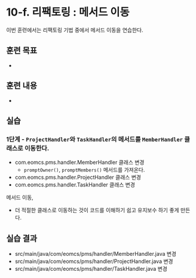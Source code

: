 # 10-f. 리팩토링 : 메서드 이동

이번 훈련에서는 리팩토링 기법 중에서 메서드 이동을 연습한다.

## 훈련 목표
 
- 

## 훈련 내용

- 

## 실습

### 1단계 - `ProjectHandler`와 `TaskHandler`의 메서드를 `MemberHandler` 클래스로 이동한다.

- com.eomcs.pms.handler.MemberHandler 클래스 변경
  - `promptOwner()`, `promptMembers()` 메서드를 가져온다.
- com.eomcs.pms.handler.ProjectHandler 클래스 변경
- com.eomcs.pms.handler.TaskHandler 클래스 변경

메서드 이동, 
- 더 적절한 클래스로 이동하는 것이 코드를 이해하기 쉽고 유지보수 하기 좋게 만든다.


## 실습 결과

- src/main/java/com/eomcs/pms/handler/MemberHandler.java 변경
- src/main/java/com/eomcs/pms/handler/ProjectHandler.java 변경
- src/main/java/com/eomcs/pms/handler/TaskHandler.java 변경
